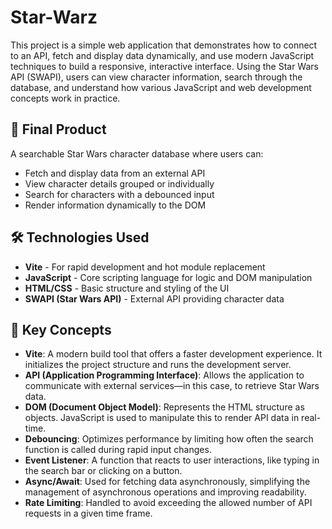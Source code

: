 # Star-Warz

This project is a simple web application that demonstrates how to connect to an API, fetch and display data dynamically, and use modern JavaScript techniques to build a responsive, interactive interface. Using the Star Wars API (SWAPI), users can view character information, search through the database, and understand how various JavaScript and web development concepts work in practice.

## 🚀 Final Product

A searchable Star Wars character database where users can:
- Fetch and display data from an external API
- View character details grouped or individually
- Search for characters with a debounced input
- Render information dynamically to the DOM

## 🛠️ Technologies Used

- **Vite** - For rapid development and hot module replacement
- **JavaScript** - Core scripting language for logic and DOM manipulation
- **HTML/CSS** - Basic structure and styling of the UI
- **SWAPI (Star Wars API)** - External API providing character data

## 🧠 Key Concepts

- **Vite**: A modern build tool that offers a faster development experience. It initializes the project structure and runs the development server.
- **API (Application Programming Interface)**: Allows the application to communicate with external services—in this case, to retrieve Star Wars data.
- **DOM (Document Object Model)**: Represents the HTML structure as objects. JavaScript is used to manipulate this to render API data in real-time.
- **Debouncing**: Optimizes performance by limiting how often the search function is called during rapid input changes.
- **Event Listener**: A function that reacts to user interactions, like typing in the search bar or clicking on a button.
- **Async/Await**: Used for fetching data asynchronously, simplifying the management of asynchronous operations and improving readability.
- **Rate Limiting**: Handled to avoid exceeding the allowed number of API requests in a given time frame.